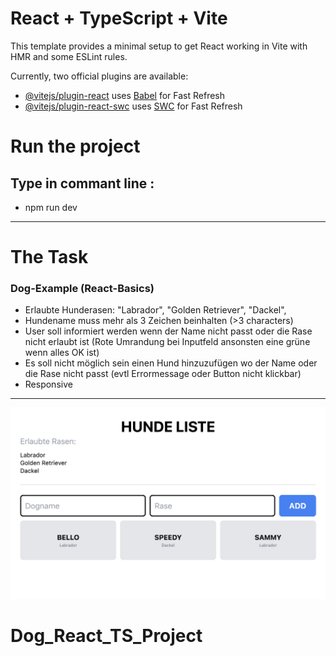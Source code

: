 # React + TypeScript + Vite

This template provides a minimal setup to get React working in Vite with HMR and some ESLint rules.

Currently, two official plugins are available:

- [@vitejs/plugin-react](https://github.com/vitejs/vite-plugin-react/blob/main/packages/plugin-react/README.md) uses [Babel](https://babeljs.io/) for Fast Refresh
- [@vitejs/plugin-react-swc](https://github.com/vitejs/vite-plugin-react-swc) uses [SWC](https://swc.rs/) for Fast Refresh

# Run the project

## Type in commant line :

- npm run dev

---

# The Task

### Dog-Example (React-Basics)

- Erlaubte Hunderasen:
  "Labrador",
  "Golden Retriever",
  "Dackel",
- Hundename muss mehr als 3 Zeichen beinhalten (>3 characters)
- User soll informiert werden wenn der Name nicht passt oder die Rase nicht erlaubt ist (Rote Umrandung bei Inputfeld ansonsten eine grüne wenn alles OK ist)
- Es soll nicht möglich sein einen Hund hinzuzufügen wo der Name oder die Rase nicht passt (evtl Errormessage oder Button nicht klickbar)
- Responsive

---

![Alt text](./src/assets/Bildschirm_foto.png)
# Dog_React_TS_Project
